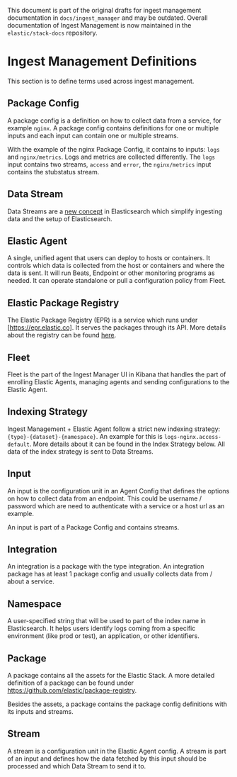 This document is part of the original drafts for ingest management documentation in `docs/ingest_manager` and may be outdated.
Overall documentation of Ingest Management is now maintained in the `elastic/stack-docs` repository.

# Ingest Management Definitions

This section is to define terms used across ingest management.

## Package Config

A package config is a definition on how to collect data from a service, for example `nginx`. A package config contains
definitions for one or multiple inputs and each input can contain one or multiple streams.

With the example of the nginx Package Config, it contains to inputs: `logs` and `nginx/metrics`. Logs and metrics are collected
differently. The `logs` input contains two streams, `access` and `error`, the `nginx/metrics` input contains the stubstatus stream.

## Data Stream

Data Streams are a [new concept](https://github.com/elastic/elasticsearch/issues/53100) in Elasticsearch which simplify
ingesting data and the setup of Elasticsearch.

## Elastic Agent

A single, unified agent that users can deploy to hosts or containers. It controls which data is collected from the host or containers and where the data is sent. It will run Beats, Endpoint or other monitoring programs as needed. It can operate standalone or pull a configuration policy from Fleet.

## Elastic Package Registry

The Elastic Package Registry (EPR) is a service which runs under [https://epr.elastic.co]. It serves the packages through its API.
More details about the registry can be found [here](https://github.com/elastic/package-registry).

## Fleet

Fleet is the part of the Ingest Manager UI in Kibana that handles the part of enrolling Elastic Agents,
managing agents and sending configurations to the Elastic Agent.

## Indexing Strategy

Ingest Management + Elastic Agent follow a strict new indexing strategy: `{type}-{dataset}-{namespace}`. An example
for this is `logs-nginx.access-default`. More details about it can be found in the Index Strategy below. All data of
the index strategy is sent to Data Streams.

## Input

An input is the configuration unit in an Agent Config that defines the options on how to collect data from
an endpoint. This could be username / password which are need to authenticate with a service or a host url
as an example.

An input is part of a Package Config and contains streams.

## Integration

An integration is a package with the type integration. An integration package has at least 1 package config
and usually collects data from / about a service.

## Namespace

A user-specified string that will be used to part of the index name in Elasticsearch. It helps users identify logs coming from a specific environment (like prod or test), an application, or other identifiers.

## Package

A package contains all the assets for the Elastic Stack. A more detailed definition of a
package can be found under https://github.com/elastic/package-registry.

Besides the assets, a package contains the package config definitions with its inputs and streams.

## Stream

A stream is a configuration unit in the Elastic Agent config. A stream is part of an input and defines how the data
fetched by this input should be processed and which Data Stream to send it to.
